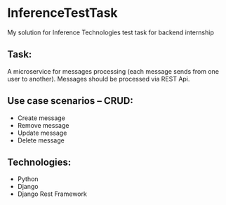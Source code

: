 # InferenceTestTask
My solution for Inference Technologies test task for backend internship
## Task:
A microservice for messages processing (each message sends from one user to another). Messages should be processed via REST Api.
## Use case scenarios – CRUD:
* Create message
* Remove message
* Update message
* Delete message
## Technologies:
* Python
* Django
* Django Rest Framework
